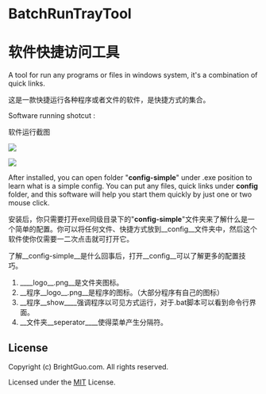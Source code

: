 # BatchRunTrayTool

# 软件快捷访问工具

A tool for run any programs or files in windows system, it's a combination of quick links.

这是一款快捷运行各种程序或者文件的软件，是快捷方式的集合。



Software running shotcut :

软件运行截图

![](https://github.com/guoming0000/BatchRunTrayTool/blob/master/doc/batch_run_tray_tool.png)

![](https://github.com/guoming0000/BatchRunTrayTool/blob/master/doc/batch_run_tray_tool1.png)

After installed, you can open folder "__config-simple__" under .exe position to learn what is a simple config. You can put any files, quick links under __config__ folder, and this software will help you start them quickly by just one or two mouse click.

安装后，你只需要打开exe同级目录下的"__config-simple__"文件夹来了解什么是一个简单的配置。你可以将任何文件、快捷方式放到__config__文件夹中，然后这个软件使你仅需要一二次点击就可打开它。



了解__config-simple__是什么回事后，打开__config__可以了解更多的配置技巧。

1. __\_\_logo\_\_.png__是文件夹图标。
2. __程序\_\_logo\_\_.png__是程序的图标。（大部分程序有自己的图标）
3. __程序\_\_show\_\___强调程序以可见方式运行，对于.bat脚本可以看到命令行界面。
4. __文件夹\_\_seperator\_\___使得菜单产生分隔符。








## License

Copyright (c) BrightGuo.com. All rights reserved.

Licensed under the [MIT](LICENSE.txt) License.